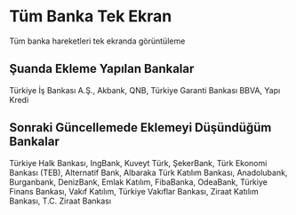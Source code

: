 # Tüm Banka Tek Ekran
Tüm banka hareketleri tek ekranda görüntüleme

## Şuanda Ekleme Yapılan Bankalar
Türkiye İş Bankası A.Ş., Akbank, QNB, Türkiye Garanti Bankası BBVA, Yapı Kredi

## Sonraki Güncellemede Eklemeyi Düşündüğüm Bankalar
Türkiye Halk Bankası, IngBank, Kuveyt Türk, ŞekerBank, Türk Ekonomi Bankası (TEB), Alternatif Bank, Albaraka Türk Katılım Bankası, Anadolubank, Burganbank, DenizBank, Emlak Katılım, FibaBanka, OdeaBank, Türkiye Finans Bankası, Vakıf Katılım, Türkiye Vakıflar Bankası, Ziraat Katılım Bankası, T.C. Ziraat Bankası
